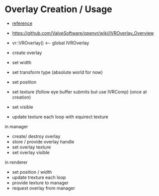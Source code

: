 # Overlay Creation / Usage

- [reference](https://github.com/ValveSoftware/openvr/blob/master/samples/helloworldoverlay/openvroverlaycontroller.cpp)
- https://github.com/ValveSoftware/openvr/wiki/IVROverlay_Overview
- vr::VROverlay() <-- global IVROverlay

- create overlay
- set width
- set transform type (absolute world for now)
- set position
- set texture (follow eye buffer submits but use IVRComp) (once at creation)
- set visible

- update texture each loop with equirect texture

in manager
- create/ destroy overlay
- store / provide overlay handle
- set overlay texture
- set overlay visible

in renderer
- set position / width
- update trexture each loop
- provide texture to manager
- request overlay from manager
